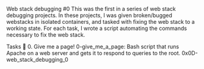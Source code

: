 Web stack debugging #0
This was the first in a series of web stack debugging projects. In these projects, I was given broken/bugged webstacks in isolated containers, and tasked with fixing the web stack to a working state. For each task, I wrote a script automating the commands necessary to fix the web stack.

Tasks 📃
0. Give me a page!
0-give_me_a_page: Bash script that runs Apache on a web server and gets it to respond to queries to the root.
0x0D-web_stack_debugging_0
